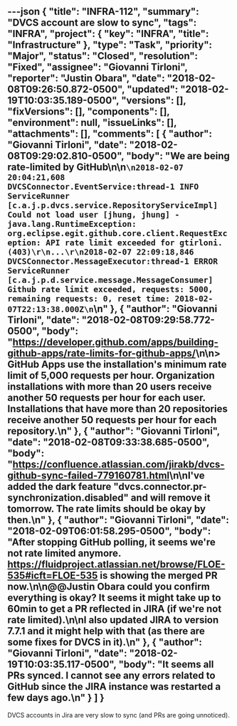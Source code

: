---json
{
  "title": "INFRA-112",
  "summary": "DVCS account are slow to sync",
  "tags": "INFRA",
  "project": {
    "key": "INFRA",
    "title": "Infrastructure"
  },
  "type": "Task",
  "priority": "Major",
  "status": "Closed",
  "resolution": "Fixed",
  "assignee": "Giovanni Tirloni",
  "reporter": "Justin Obara",
  "date": "2018-02-08T09:26:50.872-0500",
  "updated": "2018-02-19T10:03:35.189-0500",
  "versions": [],
  "fixVersions": [],
  "components": [],
  "environment": null,
  "issueLinks": [],
  "attachments": [],
  "comments": [
    {
      "author": "Giovanni Tirloni",
      "date": "2018-02-08T09:29:02.810-0500",
      "body": "We are being rate-limited by GitHub\n\n```\n2018-02-07 20:04:21,608 DVCSConnector.EventService:thread-1 INFO ServiceRunner     [c.a.j.p.dvcs.service.RepositoryServiceImpl] Could not load user [jhung, jhung] - java.lang.RuntimeException: org.eclipse.egit.github.core.client.RequestException: API rate limit exceeded for gtirloni. (403)\r\n...\r\n2018-02-07 22:09:18,846 DVCSConnector.MessageExecutor:thread-1 ERROR ServiceRunner     [c.a.j.p.d.service.message.MessageConsumer] Github rate limit exceeded, requests: 5000, remaining requests: 0, reset time: 2018-02-07T22:13:38.000Z\n```\n"
    },
    {
      "author": "Giovanni Tirloni",
      "date": "2018-02-08T09:29:58.772-0500",
      "body": "<https://developer.github.com/apps/building-github-apps/rate-limits-for-github-apps/>\n\n> GitHub Apps use the installation's minimum rate limit of 5,000 requests per hour. Organization installations with more than 20 users receive another 50 requests per hour for each user. Installations that have more than 20 repositories receive another 50 requests per hour for each repository.\n"
    },
    {
      "author": "Giovanni Tirloni",
      "date": "2018-02-08T09:33:38.685-0500",
      "body": "<https://confluence.atlassian.com/jirakb/dvcs-github-sync-failed-779160781.html>\n\nI've added the dark feature \"dvcs.connector.pr-synchronization.disabled\" and will remove it tomorrow. The rate limits should be okay by then.\n"
    },
    {
      "author": "Giovanni Tirloni",
      "date": "2018-02-09T06:01:58.295-0500",
      "body": "After stopping GitHub polling, it seems we're not rate limited anymore. <https://fluidproject.atlassian.net/browse/FLOE-535#icft=FLOE-535> is showing the merged PR now.\n\n@@Justin Obara could you confirm everything is okay? It seems it might take up to 60min to get a PR reflected in JIRA (if we're not rate limited).\n\nI also updated JIRA to version 7.7.1 and it might help with that (as there are some fixes for DVCS in it).\n"
    },
    {
      "author": "Giovanni Tirloni",
      "date": "2018-02-19T10:03:35.117-0500",
      "body": "It seems all PRs synced. I cannot see any errors related to GitHub since the JIRA instance was restarted a few days ago.\n"
    }
  ]
}
---
DVCS accounts in Jira are very slow to sync (and PRs are going unnoticed).

        